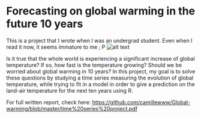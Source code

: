 # Forecasting on global warming in the future 10 years
This is a project that I wrote when I was an undergrad student. Even when I read it now, it seems immature to me ; P
![alt text](https://neersyde.com/wp-content/uploads/2017/10/Global-warming.jpg)

Is it true that the whole world is experiencing a significant increase of global temperature? If so, how fast is the temperature growing? Should we be worried about global warming in 10 years? In this project, my goal is to solve these questions by studying a time series measuring the evolution of global temperature, while trying to fit in a model in order to give a prediction on the land-air temperature for the next ten years using R. 

For full written report, check here:
https://github.com/camillewww/Global-warming/blob/master/time%20series%20project.pdf
